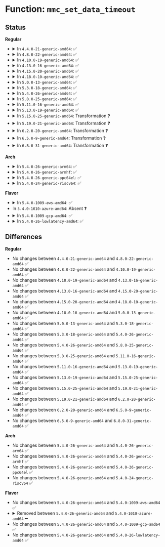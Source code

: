 # Function: <code>mmc_set_data_timeout</code>

## Status
<b>Regular</b>
<ul>
<li>
<details>
<summary>In <code>4.4.0-21-generic-amd64</code>: ✅</summary>

```c
void mmc_set_data_timeout(struct mmc_data * data, const struct mmc_card * card)
```

```json
{
  "name": "mmc_set_data_timeout",
  "collision_type": "Unique Global",
  "inline_type": "No",
  "funcs": [
    {
      "addr": 18446744071585911808,
      "name": "mmc_set_data_timeout",
      "external": true,
      "loc": "drivers/mmc/core/core.c:809",
      "file": "drivers/mmc/core/core.c",
      "inline": "seen, unknown",
      "caller_inline": [],
      "caller_func": [
        "drivers/mmc/core/mmc_ops.c:mmc_send_cxd_data",
        "drivers/mmc/core/mmc_ops.c:mmc_send_bus_test",
        "drivers/mmc/core/mmc_ops.c:mmc_send_bus_test",
        "drivers/mmc/core/sd_ops.c:mmc_app_send_scr",
        "drivers/mmc/core/sd_ops.c:mmc_sd_switch",
        "drivers/mmc/core/sd_ops.c:mmc_app_sd_status",
        "drivers/mmc/core/sdio_ops.c:mmc_io_rw_extended",
        "drivers/mmc/core/sdio_ops.c:mmc_io_rw_extended"
      ]
    }
  ],
  "symbols": [
    {
      "addr": 18446744071585911808,
      "name": "mmc_set_data_timeout",
      "section": ".text",
      "bind": "STB_GLOBAL",
      "size": 324
    }
  ]
}
```
</details>
</li>
<li>
<details>
<summary>In <code>4.8.0-22-generic-amd64</code>: ✅</summary>

```c
void mmc_set_data_timeout(struct mmc_data * data, const struct mmc_card * card)
```

```json
{
  "name": "mmc_set_data_timeout",
  "collision_type": "Unique Global",
  "inline_type": "No",
  "funcs": [
    {
      "addr": 18446744071586311456,
      "name": "mmc_set_data_timeout",
      "external": true,
      "loc": "drivers/mmc/core/core.c:810",
      "file": "drivers/mmc/core/core.c",
      "inline": "seen, unknown",
      "caller_inline": [],
      "caller_func": [
        "drivers/mmc/core/mmc_ops.c:mmc_send_bus_test",
        "drivers/mmc/core/mmc_ops.c:mmc_send_bus_test",
        "drivers/mmc/core/mmc_ops.c:mmc_send_cxd_data",
        "drivers/mmc/core/sd_ops.c:mmc_app_sd_status",
        "drivers/mmc/core/sd_ops.c:mmc_sd_switch",
        "drivers/mmc/core/sd_ops.c:mmc_app_send_scr",
        "drivers/mmc/core/sdio_ops.c:mmc_io_rw_extended",
        "drivers/mmc/core/sdio_ops.c:mmc_io_rw_extended"
      ]
    }
  ],
  "symbols": [
    {
      "addr": 18446744071586311456,
      "name": "mmc_set_data_timeout",
      "section": ".text",
      "bind": "STB_GLOBAL",
      "size": 318
    }
  ]
}
```
</details>
</li>
<li>
<details>
<summary>In <code>4.10.0-19-generic-amd64</code>: ✅</summary>

```c
void mmc_set_data_timeout(struct mmc_data * data, const struct mmc_card * card)
```

```json
{
  "name": "mmc_set_data_timeout",
  "collision_type": "Unique Global",
  "inline_type": "No",
  "funcs": [
    {
      "addr": 18446744071586519168,
      "name": "mmc_set_data_timeout",
      "external": true,
      "loc": "drivers/mmc/core/core.c:882",
      "file": "drivers/mmc/core/core.c",
      "inline": "seen, unknown",
      "caller_inline": [],
      "caller_func": [
        "drivers/mmc/core/mmc_ops.c:mmc_send_bus_test",
        "drivers/mmc/core/mmc_ops.c:mmc_send_bus_test",
        "drivers/mmc/core/mmc_ops.c:mmc_send_cxd_data",
        "drivers/mmc/core/sd_ops.c:mmc_app_sd_status",
        "drivers/mmc/core/sd_ops.c:mmc_sd_switch",
        "drivers/mmc/core/sd_ops.c:mmc_app_send_scr",
        "drivers/mmc/core/sdio_ops.c:mmc_io_rw_extended",
        "drivers/mmc/core/sdio_ops.c:mmc_io_rw_extended"
      ]
    }
  ],
  "symbols": [
    {
      "addr": 18446744071586519168,
      "name": "mmc_set_data_timeout",
      "section": ".text",
      "bind": "STB_GLOBAL",
      "size": 318
    }
  ]
}
```
</details>
</li>
<li>
<details>
<summary>In <code>4.13.0-16-generic-amd64</code>: ✅</summary>

```c
void mmc_set_data_timeout(struct mmc_data * data, const struct mmc_card * card)
```

```json
{
  "name": "mmc_set_data_timeout",
  "collision_type": "Unique Global",
  "inline_type": "No",
  "funcs": [
    {
      "addr": 18446744071586644880,
      "name": "mmc_set_data_timeout",
      "external": true,
      "loc": "drivers/mmc/core/core.c:714",
      "file": "drivers/mmc/core/core.c",
      "inline": "seen, unknown",
      "caller_inline": [],
      "caller_func": [
        "drivers/mmc/core/mmc_ops.c:mmc_send_bus_test",
        "drivers/mmc/core/mmc_ops.c:mmc_send_bus_test",
        "drivers/mmc/core/mmc_ops.c:mmc_send_cxd_data",
        "drivers/mmc/core/sd_ops.c:mmc_app_sd_status",
        "drivers/mmc/core/sd_ops.c:mmc_sd_switch",
        "drivers/mmc/core/sd_ops.c:mmc_app_send_scr",
        "drivers/mmc/core/sdio_ops.c:mmc_io_rw_extended",
        "drivers/mmc/core/sdio_ops.c:mmc_io_rw_extended"
      ]
    }
  ],
  "symbols": [
    {
      "addr": 18446744071586644880,
      "name": "mmc_set_data_timeout",
      "section": ".text",
      "bind": "STB_GLOBAL",
      "size": 329
    }
  ]
}
```
</details>
</li>
<li>
<details>
<summary>In <code>4.15.0-20-generic-amd64</code>: ✅</summary>

```c
void mmc_set_data_timeout(struct mmc_data * data, const struct mmc_card * card)
```

```json
{
  "name": "mmc_set_data_timeout",
  "collision_type": "Unique Global",
  "inline_type": "No",
  "funcs": [
    {
      "addr": 18446744071587126624,
      "name": "mmc_set_data_timeout",
      "external": true,
      "loc": "drivers/mmc/core/core.c:868",
      "file": "drivers/mmc/core/core.c",
      "inline": "seen, unknown",
      "caller_inline": [],
      "caller_func": [
        "drivers/mmc/core/mmc_ops.c:mmc_send_bus_test",
        "drivers/mmc/core/mmc_ops.c:mmc_send_bus_test",
        "drivers/mmc/core/mmc_ops.c:mmc_send_cxd_data",
        "drivers/mmc/core/sd_ops.c:mmc_app_sd_status",
        "drivers/mmc/core/sd_ops.c:mmc_sd_switch",
        "drivers/mmc/core/sd_ops.c:mmc_app_send_scr",
        "drivers/mmc/core/sdio_ops.c:mmc_io_rw_extended",
        "drivers/mmc/core/sdio_ops.c:mmc_io_rw_extended"
      ]
    }
  ],
  "symbols": [
    {
      "addr": 18446744071587126624,
      "name": "mmc_set_data_timeout",
      "section": ".text",
      "bind": "STB_GLOBAL",
      "size": 332
    }
  ]
}
```
</details>
</li>
<li>
<details>
<summary>In <code>4.18.0-10-generic-amd64</code>: ✅</summary>

```c
void mmc_set_data_timeout(struct mmc_data * data, const struct mmc_card * card)
```

```json
{
  "name": "mmc_set_data_timeout",
  "collision_type": "Unique Global",
  "inline_type": "No",
  "funcs": [
    {
      "addr": 18446744071587426752,
      "name": "mmc_set_data_timeout",
      "external": true,
      "loc": "drivers/mmc/core/core.c:667",
      "file": "drivers/mmc/core/core.c",
      "inline": "seen, unknown",
      "caller_inline": [],
      "caller_func": [
        "drivers/mmc/core/mmc_ops.c:mmc_send_bus_test",
        "drivers/mmc/core/mmc_ops.c:mmc_send_bus_test",
        "drivers/mmc/core/mmc_ops.c:mmc_send_cxd_data",
        "drivers/mmc/core/sd_ops.c:mmc_app_sd_status",
        "drivers/mmc/core/sd_ops.c:mmc_sd_switch",
        "drivers/mmc/core/sd_ops.c:mmc_app_send_scr",
        "drivers/mmc/core/sdio_ops.c:mmc_io_rw_extended",
        "drivers/mmc/core/sdio_ops.c:mmc_io_rw_extended"
      ]
    }
  ],
  "symbols": [
    {
      "addr": 18446744071587426752,
      "name": "mmc_set_data_timeout",
      "section": ".text",
      "bind": "STB_GLOBAL",
      "size": 308
    }
  ]
}
```
</details>
</li>
<li>
<details>
<summary>In <code>5.0.0-13-generic-amd64</code>: ✅</summary>

```c
void mmc_set_data_timeout(struct mmc_data * data, const struct mmc_card * card)
```

```json
{
  "name": "mmc_set_data_timeout",
  "collision_type": "Unique Global",
  "inline_type": "No",
  "funcs": [
    {
      "addr": 18446744071587607600,
      "name": "mmc_set_data_timeout",
      "external": true,
      "loc": "drivers/mmc/core/core.c:667",
      "file": "drivers/mmc/core/core.c",
      "inline": "seen, unknown",
      "caller_inline": [],
      "caller_func": [
        "drivers/mmc/core/mmc_ops.c:mmc_send_bus_test",
        "drivers/mmc/core/mmc_ops.c:mmc_send_bus_test",
        "drivers/mmc/core/mmc_ops.c:mmc_send_cxd_data",
        "drivers/mmc/core/sd_ops.c:mmc_app_sd_status",
        "drivers/mmc/core/sd_ops.c:mmc_sd_switch",
        "drivers/mmc/core/sd_ops.c:mmc_app_send_scr",
        "drivers/mmc/core/sdio_ops.c:mmc_io_rw_extended",
        "drivers/mmc/core/sdio_ops.c:mmc_io_rw_extended"
      ]
    }
  ],
  "symbols": [
    {
      "addr": 18446744071587607600,
      "name": "mmc_set_data_timeout",
      "section": ".text",
      "bind": "STB_GLOBAL",
      "size": 308
    }
  ]
}
```
</details>
</li>
<li>
<details>
<summary>In <code>5.3.0-18-generic-amd64</code>: ✅</summary>

```c
void mmc_set_data_timeout(struct mmc_data * data, const struct mmc_card * card)
```

```json
{
  "name": "mmc_set_data_timeout",
  "collision_type": "Unique Global",
  "inline_type": "No",
  "funcs": [
    {
      "addr": 18446744071587885904,
      "name": "mmc_set_data_timeout",
      "external": true,
      "loc": "drivers/mmc/core/core.c:665",
      "file": "drivers/mmc/core/core.c",
      "inline": "seen, unknown",
      "caller_inline": [],
      "caller_func": [
        "drivers/mmc/core/mmc_ops.c:mmc_send_bus_test",
        "drivers/mmc/core/mmc_ops.c:mmc_send_bus_test",
        "drivers/mmc/core/mmc_ops.c:mmc_send_cxd_data",
        "drivers/mmc/core/sd_ops.c:mmc_app_sd_status",
        "drivers/mmc/core/sd_ops.c:mmc_sd_switch",
        "drivers/mmc/core/sd_ops.c:mmc_app_send_scr",
        "drivers/mmc/core/sdio_ops.c:mmc_io_rw_extended",
        "drivers/mmc/core/sdio_ops.c:mmc_io_rw_extended"
      ]
    }
  ],
  "symbols": [
    {
      "addr": 18446744071587885904,
      "name": "mmc_set_data_timeout",
      "section": ".text",
      "bind": "STB_GLOBAL",
      "size": 294
    }
  ]
}
```
</details>
</li>
<li>
<details>
<summary>In <code>5.4.0-26-generic-amd64</code>: ✅</summary>

```c
void mmc_set_data_timeout(struct mmc_data * data, const struct mmc_card * card)
```

```json
{
  "name": "mmc_set_data_timeout",
  "collision_type": "Unique Global",
  "inline_type": "No",
  "funcs": [
    {
      "addr": 18446744071588092144,
      "name": "mmc_set_data_timeout",
      "external": true,
      "loc": "drivers/mmc/core/core.c:665",
      "file": "drivers/mmc/core/core.c",
      "inline": "seen, unknown",
      "caller_inline": [],
      "caller_func": [
        "drivers/mmc/core/mmc_ops.c:mmc_send_bus_test",
        "drivers/mmc/core/mmc_ops.c:mmc_send_bus_test",
        "drivers/mmc/core/mmc_ops.c:mmc_send_cxd_data",
        "drivers/mmc/core/sd_ops.c:mmc_app_sd_status",
        "drivers/mmc/core/sd_ops.c:mmc_sd_switch",
        "drivers/mmc/core/sd_ops.c:mmc_app_send_scr",
        "drivers/mmc/core/sdio_ops.c:mmc_io_rw_extended",
        "drivers/mmc/core/sdio_ops.c:mmc_io_rw_extended"
      ]
    }
  ],
  "symbols": [
    {
      "addr": 18446744071588092144,
      "name": "mmc_set_data_timeout",
      "section": ".text",
      "bind": "STB_GLOBAL",
      "size": 294
    }
  ]
}
```
</details>
</li>
<li>
<details>
<summary>In <code>5.8.0-25-generic-amd64</code>: ✅</summary>

```c
void mmc_set_data_timeout(struct mmc_data * data, const struct mmc_card * card)
```

```json
{
  "name": "mmc_set_data_timeout",
  "collision_type": "Unique Global",
  "inline_type": "No",
  "funcs": [
    {
      "addr": 18446744071588954144,
      "name": "mmc_set_data_timeout",
      "external": true,
      "loc": "drivers/mmc/core/core.c:648",
      "file": "drivers/mmc/core/core.c",
      "inline": "seen, unknown",
      "caller_inline": [],
      "caller_func": [
        "drivers/mmc/core/mmc_ops.c:mmc_send_bus_test",
        "drivers/mmc/core/mmc_ops.c:mmc_send_bus_test",
        "drivers/mmc/core/mmc_ops.c:mmc_send_cxd_data",
        "drivers/mmc/core/sd_ops.c:mmc_app_sd_status",
        "drivers/mmc/core/sd_ops.c:mmc_sd_switch",
        "drivers/mmc/core/sd_ops.c:mmc_app_send_scr",
        "drivers/mmc/core/sdio_ops.c:mmc_io_rw_extended"
      ]
    }
  ],
  "symbols": [
    {
      "addr": 18446744071588954144,
      "name": "mmc_set_data_timeout",
      "section": ".text",
      "bind": "STB_GLOBAL",
      "size": 294
    }
  ]
}
```
</details>
</li>
<li>
<details>
<summary>In <code>5.11.0-16-generic-amd64</code>: ✅</summary>

```c
void mmc_set_data_timeout(struct mmc_data * data, const struct mmc_card * card)
```

```json
{
  "name": "mmc_set_data_timeout",
  "collision_type": "Unique Global",
  "inline_type": "No",
  "funcs": [
    {
      "addr": 18446744071588966560,
      "name": "mmc_set_data_timeout",
      "external": true,
      "loc": "drivers/mmc/core/core.c:648",
      "file": "drivers/mmc/core/core.c",
      "inline": "seen, unknown",
      "caller_inline": [],
      "caller_func": [
        "drivers/mmc/core/mmc_ops.c:mmc_send_bus_test",
        "drivers/mmc/core/mmc_ops.c:mmc_send_bus_test",
        "drivers/mmc/core/mmc_ops.c:mmc_send_cxd_data",
        "drivers/mmc/core/sd_ops.c:mmc_app_sd_status",
        "drivers/mmc/core/sd_ops.c:mmc_sd_switch",
        "drivers/mmc/core/sd_ops.c:mmc_app_send_scr",
        "drivers/mmc/core/sdio_ops.c:mmc_io_rw_extended"
      ]
    }
  ],
  "symbols": [
    {
      "addr": 18446744071588966560,
      "name": "mmc_set_data_timeout",
      "section": ".text",
      "bind": "STB_GLOBAL",
      "size": 294
    }
  ]
}
```
</details>
</li>
<li>
<details>
<summary>In <code>5.13.0-19-generic-amd64</code>: ✅</summary>

```c
void mmc_set_data_timeout(struct mmc_data * data, const struct mmc_card * card)
```

```json
{
  "name": "mmc_set_data_timeout",
  "collision_type": "Unique Global",
  "inline_type": "No",
  "funcs": [
    {
      "addr": 18446744071588855104,
      "name": "mmc_set_data_timeout",
      "external": true,
      "loc": "drivers/mmc/core/core.c:649",
      "file": "drivers/mmc/core/core.c",
      "inline": "seen, unknown",
      "caller_inline": [],
      "caller_func": [
        "drivers/mmc/core/mmc_ops.c:mmc_send_bus_test",
        "drivers/mmc/core/mmc_ops.c:mmc_send_bus_test",
        "drivers/mmc/core/mmc_ops.c:mmc_send_cxd_data",
        "drivers/mmc/core/sd_ops.c:mmc_app_sd_status",
        "drivers/mmc/core/sd_ops.c:mmc_sd_switch",
        "drivers/mmc/core/sd_ops.c:mmc_app_send_scr",
        "drivers/mmc/core/sdio_ops.c:mmc_io_rw_extended"
      ]
    }
  ],
  "symbols": [
    {
      "addr": 18446744071588855104,
      "name": "mmc_set_data_timeout",
      "section": ".text",
      "bind": "STB_GLOBAL",
      "size": 294
    }
  ]
}
```
</details>
</li>
<li>
<details>
<summary>In <code>5.15.0-25-generic-amd64</code>: Transformation ❓</summary>

```c
void mmc_set_data_timeout(struct mmc_data * data, const struct mmc_card * card)
```

```json
{
  "name": "mmc_set_data_timeout",
  "collision_type": "Unique Global",
  "inline_type": "No",
  "funcs": [
    {
      "addr": 0,
      "name": "mmc_set_data_timeout",
      "external": true,
      "loc": "drivers/mmc/core/core.c:649",
      "file": "drivers/mmc/core/core.c",
      "inline": "seen, unknown",
      "caller_inline": [],
      "caller_func": [
        "drivers/mmc/core/mmc_ops.c:mmc_send_bus_test",
        "drivers/mmc/core/mmc_ops.c:mmc_send_bus_test",
        "drivers/mmc/core/mmc_ops.c:mmc_send_adtc_data",
        "drivers/mmc/core/sd_ops.c:mmc_app_sd_status",
        "drivers/mmc/core/sd_ops.c:mmc_app_send_scr",
        "drivers/mmc/core/sdio_ops.c:mmc_io_rw_extended"
      ]
    }
  ],
  "symbols": [
    {
      "addr": 18446744071592660152,
      "name": "mmc_set_data_timeout.cold",
      "section": ".text",
      "bind": "STB_LOCAL",
      "size": 31
    },
    {
      "addr": 18446744071589558160,
      "name": "mmc_set_data_timeout",
      "section": ".text",
      "bind": "STB_GLOBAL",
      "size": 356
    }
  ]
}
```
</details>
</li>
<li>
<details>
<summary>In <code>5.19.0-21-generic-amd64</code>: Transformation ❓</summary>

```c
void mmc_set_data_timeout(struct mmc_data * data, const struct mmc_card * card)
```

```json
{
  "name": "mmc_set_data_timeout",
  "collision_type": "Unique Global",
  "inline_type": "No",
  "funcs": [
    {
      "addr": 0,
      "name": "mmc_set_data_timeout",
      "external": true,
      "loc": "drivers/mmc/core/core.c:649",
      "file": "drivers/mmc/core/core.c",
      "inline": "seen, unknown",
      "caller_inline": [],
      "caller_func": [
        "drivers/mmc/core/mmc_ops.c:mmc_send_bus_test",
        "drivers/mmc/core/mmc_ops.c:mmc_send_bus_test",
        "drivers/mmc/core/mmc_ops.c:mmc_send_adtc_data",
        "drivers/mmc/core/sd_ops.c:mmc_app_sd_status",
        "drivers/mmc/core/sd_ops.c:mmc_app_send_scr",
        "drivers/mmc/core/sdio_ops.c:mmc_io_rw_extended"
      ]
    }
  ],
  "symbols": [
    {
      "addr": 18446744071594545246,
      "name": "mmc_set_data_timeout.cold",
      "section": ".text",
      "bind": "STB_LOCAL",
      "size": 31
    },
    {
      "addr": 18446744071591052096,
      "name": "mmc_set_data_timeout",
      "section": ".text",
      "bind": "STB_GLOBAL",
      "size": 384
    }
  ]
}
```
</details>
</li>
<li>
<details>
<summary>In <code>6.2.0-20-generic-amd64</code>: Transformation ❓</summary>

```c
void mmc_set_data_timeout(struct mmc_data * data, const struct mmc_card * card)
```

```json
{
  "name": "mmc_set_data_timeout",
  "collision_type": "Unique Global",
  "inline_type": "No",
  "funcs": [
    {
      "addr": 0,
      "name": "mmc_set_data_timeout",
      "external": true,
      "loc": "drivers/mmc/core/core.c:648",
      "file": "drivers/mmc/core/core.c",
      "inline": "seen, unknown",
      "caller_inline": [],
      "caller_func": [
        "drivers/mmc/core/mmc_ops.c:mmc_send_bus_test",
        "drivers/mmc/core/mmc_ops.c:mmc_send_bus_test",
        "drivers/mmc/core/mmc_ops.c:mmc_send_adtc_data",
        "drivers/mmc/core/sd_ops.c:mmc_app_sd_status",
        "drivers/mmc/core/sd_ops.c:mmc_app_send_scr",
        "drivers/mmc/core/sdio_ops.c:mmc_io_rw_extended"
      ]
    }
  ],
  "symbols": [
    {
      "addr": 18446744071596315551,
      "name": "mmc_set_data_timeout.cold",
      "section": ".text",
      "bind": "STB_LOCAL",
      "size": 31
    },
    {
      "addr": 18446744071592764592,
      "name": "mmc_set_data_timeout",
      "section": ".text",
      "bind": "STB_GLOBAL",
      "size": 384
    }
  ]
}
```
</details>
</li>
<li>
<details>
<summary>In <code>6.5.0-9-generic-amd64</code>: Transformation ❓</summary>

```c
void mmc_set_data_timeout(struct mmc_data * data, const struct mmc_card * card)
```

```json
{
  "name": "mmc_set_data_timeout",
  "collision_type": "Unique Global",
  "inline_type": "No",
  "funcs": [
    {
      "addr": 0,
      "name": "mmc_set_data_timeout",
      "external": true,
      "loc": "drivers/mmc/core/core.c:648",
      "file": "drivers/mmc/core/core.c",
      "inline": "seen, unknown",
      "caller_inline": [],
      "caller_func": [
        "drivers/mmc/core/mmc_ops.c:mmc_send_bus_test",
        "drivers/mmc/core/mmc_ops.c:mmc_send_bus_test",
        "drivers/mmc/core/mmc_ops.c:mmc_send_bus_test",
        "drivers/mmc/core/mmc_ops.c:mmc_send_adtc_data",
        "drivers/mmc/core/sd_ops.c:mmc_app_sd_status",
        "drivers/mmc/core/sd_ops.c:mmc_app_send_scr",
        "drivers/mmc/core/sdio_ops.c:mmc_io_rw_extended"
      ]
    }
  ],
  "symbols": [
    {
      "addr": 18446744071596844959,
      "name": "mmc_set_data_timeout.cold",
      "section": ".text",
      "bind": "STB_LOCAL",
      "size": 31
    },
    {
      "addr": 18446744071593200768,
      "name": "mmc_set_data_timeout",
      "section": ".text",
      "bind": "STB_GLOBAL",
      "size": 384
    }
  ]
}
```
</details>
</li>
<li>
<details>
<summary>In <code>6.8.0-31-generic-amd64</code>: Transformation ❓</summary>

```c
void mmc_set_data_timeout(struct mmc_data * data, const struct mmc_card * card)
```

```json
{
  "name": "mmc_set_data_timeout",
  "collision_type": "Unique Global",
  "inline_type": "No",
  "funcs": [
    {
      "addr": 0,
      "name": "mmc_set_data_timeout",
      "external": true,
      "loc": "drivers/mmc/core/core.c:653",
      "file": "drivers/mmc/core/core.c",
      "inline": "seen, unknown",
      "caller_inline": [],
      "caller_func": [
        "drivers/mmc/core/mmc_ops.c:mmc_send_bus_test",
        "drivers/mmc/core/mmc_ops.c:mmc_send_bus_test",
        "drivers/mmc/core/mmc_ops.c:mmc_send_bus_test",
        "drivers/mmc/core/mmc_ops.c:mmc_send_adtc_data",
        "drivers/mmc/core/sd_ops.c:mmc_app_sd_status",
        "drivers/mmc/core/sd_ops.c:mmc_app_send_scr",
        "drivers/mmc/core/sdio_ops.c:mmc_io_rw_extended"
      ]
    }
  ],
  "symbols": [
    {
      "addr": 18446744071597770055,
      "name": "mmc_set_data_timeout.cold",
      "section": ".text",
      "bind": "STB_LOCAL",
      "size": 31
    },
    {
      "addr": 18446744071593955344,
      "name": "mmc_set_data_timeout",
      "section": ".text",
      "bind": "STB_GLOBAL",
      "size": 384
    }
  ]
}
```
</details>
</li>
</ul>
<b>Arch</b>
<ul>
<li>
<details>
<summary>In <code>5.4.0-26-generic-arm64</code>: ✅</summary>

```c
void mmc_set_data_timeout(struct mmc_data * data, const struct mmc_card * card)
```

```json
{
  "name": "mmc_set_data_timeout",
  "collision_type": "Unique Global",
  "inline_type": "No",
  "funcs": [
    {
      "addr": 18446603336501340184,
      "name": "mmc_set_data_timeout",
      "external": true,
      "loc": "drivers/mmc/core/core.c:665",
      "file": "drivers/mmc/core/core.c",
      "inline": "seen, unknown",
      "caller_inline": [],
      "caller_func": [
        "drivers/mmc/core/mmc_ops.c:mmc_send_bus_test",
        "drivers/mmc/core/mmc_ops.c:mmc_send_bus_test",
        "drivers/mmc/core/mmc_ops.c:mmc_send_cxd_data",
        "drivers/mmc/core/sd_ops.c:mmc_app_sd_status",
        "drivers/mmc/core/sd_ops.c:mmc_sd_switch",
        "drivers/mmc/core/sd_ops.c:mmc_app_send_scr",
        "drivers/mmc/core/sdio_ops.c:mmc_io_rw_extended",
        "drivers/mmc/core/sdio_ops.c:mmc_io_rw_extended",
        "drivers/mmc/core/block.c:mmc_blk_data_prep",
        "drivers/mmc/core/block.c:mmc_sd_num_wr_blocks",
        "drivers/mmc/core/block.c:__mmc_blk_ioctl_cmd"
      ]
    }
  ],
  "symbols": [
    {
      "addr": 18446603336501340184,
      "name": "mmc_set_data_timeout",
      "section": ".text",
      "bind": "STB_GLOBAL",
      "size": 376
    }
  ]
}
```
</details>
</li>
<li>
<details>
<summary>In <code>5.4.0-26-generic-armhf</code>: ✅</summary>

```c
void mmc_set_data_timeout(struct mmc_data * data, const struct mmc_card * card)
```

```json
{
  "name": "mmc_set_data_timeout",
  "collision_type": "Unique Global",
  "inline_type": "No",
  "funcs": [
    {
      "addr": 3233833068,
      "name": "mmc_set_data_timeout",
      "external": true,
      "loc": "drivers/mmc/core/core.c:665",
      "file": "drivers/mmc/core/core.c",
      "inline": "seen, unknown",
      "caller_inline": [],
      "caller_func": [
        "drivers/mmc/core/mmc_ops.c:mmc_send_bus_test",
        "drivers/mmc/core/mmc_ops.c:mmc_send_bus_test",
        "drivers/mmc/core/mmc_ops.c:mmc_send_cxd_data",
        "drivers/mmc/core/sd_ops.c:mmc_app_sd_status",
        "drivers/mmc/core/sd_ops.c:mmc_sd_switch",
        "drivers/mmc/core/sd_ops.c:mmc_app_send_scr",
        "drivers/mmc/core/sdio_ops.c:mmc_io_rw_extended",
        "drivers/mmc/core/sdio_ops.c:mmc_io_rw_extended",
        "drivers/mmc/core/block.c:mmc_blk_data_prep",
        "drivers/mmc/core/block.c:mmc_sd_num_wr_blocks",
        "drivers/mmc/core/block.c:__mmc_blk_ioctl_cmd"
      ]
    }
  ],
  "symbols": [
    {
      "addr": 3233833068,
      "name": "mmc_set_data_timeout",
      "section": ".text",
      "bind": "STB_GLOBAL",
      "size": 384
    }
  ]
}
```
</details>
</li>
<li>
<details>
<summary>In <code>5.4.0-26-generic-ppc64el</code>: ✅</summary>

```c
void mmc_set_data_timeout(struct mmc_data * data, const struct mmc_card * card)
```

```json
{
  "name": "mmc_set_data_timeout",
  "collision_type": "Unique Global",
  "inline_type": "No",
  "funcs": [
    {
      "addr": 13835058055294889744,
      "name": "mmc_set_data_timeout",
      "external": true,
      "loc": "drivers/mmc/core/core.c:665",
      "file": "drivers/mmc/core/core.c",
      "inline": "seen, unknown",
      "caller_inline": [],
      "caller_func": [
        "drivers/mmc/core/mmc_ops.c:mmc_send_bus_test",
        "drivers/mmc/core/mmc_ops.c:mmc_send_bus_test",
        "drivers/mmc/core/mmc_ops.c:mmc_send_cxd_data",
        "drivers/mmc/core/sd_ops.c:mmc_app_sd_status",
        "drivers/mmc/core/sd_ops.c:mmc_sd_switch",
        "drivers/mmc/core/sd_ops.c:mmc_app_send_scr",
        "drivers/mmc/core/sdio_ops.c:mmc_io_rw_extended",
        "drivers/mmc/core/sdio_ops.c:mmc_io_rw_extended"
      ]
    }
  ],
  "symbols": [
    {
      "addr": 13835058055294889744,
      "name": "mmc_set_data_timeout",
      "section": ".text",
      "bind": "STB_GLOBAL",
      "size": 404
    }
  ]
}
```
</details>
</li>
<li>
<details>
<summary>In <code>5.4.0-24-generic-riscv64</code>: ✅</summary>

```c
void mmc_set_data_timeout(struct mmc_data * data, const struct mmc_card * card)
```

```json
{
  "name": "mmc_set_data_timeout",
  "collision_type": "Unique Global",
  "inline_type": "No",
  "funcs": [
    {
      "addr": 18446743936277957904,
      "name": "mmc_set_data_timeout",
      "external": true,
      "loc": "drivers/mmc/core/core.c:665",
      "file": "drivers/mmc/core/core.c",
      "inline": "seen, unknown",
      "caller_inline": [],
      "caller_func": [
        "drivers/mmc/core/mmc_ops.c:mmc_send_bus_test",
        "drivers/mmc/core/mmc_ops.c:mmc_send_bus_test",
        "drivers/mmc/core/mmc_ops.c:mmc_send_cxd_data",
        "drivers/mmc/core/sd_ops.c:mmc_app_sd_status",
        "drivers/mmc/core/sd_ops.c:mmc_sd_switch",
        "drivers/mmc/core/sd_ops.c:mmc_app_send_scr",
        "drivers/mmc/core/sdio_ops.c:mmc_io_rw_extended",
        "drivers/mmc/core/sdio_ops.c:mmc_io_rw_extended",
        "drivers/mmc/core/block.c:mmc_blk_data_prep",
        "drivers/mmc/core/block.c:mmc_sd_num_wr_blocks",
        "drivers/mmc/core/block.c:__mmc_blk_ioctl_cmd"
      ]
    }
  ],
  "symbols": [
    {
      "addr": 18446743936277957904,
      "name": "mmc_set_data_timeout",
      "section": ".text",
      "bind": "STB_GLOBAL",
      "size": 328
    }
  ]
}
```
</details>
</li>
</ul>
<b>Flavor</b>
<ul>
<li>
<details>
<summary>In <code>5.4.0-1009-aws-amd64</code>: ✅</summary>

```c
void mmc_set_data_timeout(struct mmc_data * data, const struct mmc_card * card)
```

```json
{
  "name": "mmc_set_data_timeout",
  "collision_type": "Unique Global",
  "inline_type": "No",
  "funcs": [
    {
      "addr": 18446744071587713712,
      "name": "mmc_set_data_timeout",
      "external": true,
      "loc": "drivers/mmc/core/core.c:665",
      "file": "drivers/mmc/core/core.c",
      "inline": "seen, unknown",
      "caller_inline": [],
      "caller_func": [
        "drivers/mmc/core/mmc_ops.c:mmc_send_bus_test",
        "drivers/mmc/core/mmc_ops.c:mmc_send_bus_test",
        "drivers/mmc/core/mmc_ops.c:mmc_send_cxd_data",
        "drivers/mmc/core/sd_ops.c:mmc_app_sd_status",
        "drivers/mmc/core/sd_ops.c:mmc_sd_switch",
        "drivers/mmc/core/sd_ops.c:mmc_app_send_scr",
        "drivers/mmc/core/sdio_ops.c:mmc_io_rw_extended",
        "drivers/mmc/core/sdio_ops.c:mmc_io_rw_extended"
      ]
    }
  ],
  "symbols": [
    {
      "addr": 18446744071587713712,
      "name": "mmc_set_data_timeout",
      "section": ".text",
      "bind": "STB_GLOBAL",
      "size": 294
    }
  ]
}
```
</details>
</li>
<li>
In <code>5.4.0-1010-azure-amd64</code>: Absent ❓
</li>
<li>
<details>
<summary>In <code>5.4.0-1009-gcp-amd64</code>: ✅</summary>

```c
void mmc_set_data_timeout(struct mmc_data * data, const struct mmc_card * card)
```

```json
{
  "name": "mmc_set_data_timeout",
  "collision_type": "Unique Global",
  "inline_type": "No",
  "funcs": [
    {
      "addr": 18446744071588046672,
      "name": "mmc_set_data_timeout",
      "external": true,
      "loc": "drivers/mmc/core/core.c:665",
      "file": "drivers/mmc/core/core.c",
      "inline": "seen, unknown",
      "caller_inline": [],
      "caller_func": [
        "drivers/mmc/core/mmc_ops.c:mmc_send_bus_test",
        "drivers/mmc/core/mmc_ops.c:mmc_send_bus_test",
        "drivers/mmc/core/mmc_ops.c:mmc_send_cxd_data",
        "drivers/mmc/core/sd_ops.c:mmc_app_sd_status",
        "drivers/mmc/core/sd_ops.c:mmc_sd_switch",
        "drivers/mmc/core/sd_ops.c:mmc_app_send_scr",
        "drivers/mmc/core/sdio_ops.c:mmc_io_rw_extended",
        "drivers/mmc/core/sdio_ops.c:mmc_io_rw_extended"
      ]
    }
  ],
  "symbols": [
    {
      "addr": 18446744071588046672,
      "name": "mmc_set_data_timeout",
      "section": ".text",
      "bind": "STB_GLOBAL",
      "size": 294
    }
  ]
}
```
</details>
</li>
<li>
<details>
<summary>In <code>5.4.0-26-lowlatency-amd64</code>: ✅</summary>

```c
void mmc_set_data_timeout(struct mmc_data * data, const struct mmc_card * card)
```

```json
{
  "name": "mmc_set_data_timeout",
  "collision_type": "Unique Global",
  "inline_type": "No",
  "funcs": [
    {
      "addr": 18446744071588164096,
      "name": "mmc_set_data_timeout",
      "external": true,
      "loc": "drivers/mmc/core/core.c:665",
      "file": "drivers/mmc/core/core.c",
      "inline": "seen, unknown",
      "caller_inline": [],
      "caller_func": [
        "drivers/mmc/core/mmc_ops.c:mmc_send_bus_test",
        "drivers/mmc/core/mmc_ops.c:mmc_send_bus_test",
        "drivers/mmc/core/mmc_ops.c:mmc_send_cxd_data",
        "drivers/mmc/core/sd_ops.c:mmc_app_sd_status",
        "drivers/mmc/core/sd_ops.c:mmc_sd_switch",
        "drivers/mmc/core/sd_ops.c:mmc_app_send_scr",
        "drivers/mmc/core/sdio_ops.c:mmc_io_rw_extended",
        "drivers/mmc/core/sdio_ops.c:mmc_io_rw_extended"
      ]
    }
  ],
  "symbols": [
    {
      "addr": 18446744071588164096,
      "name": "mmc_set_data_timeout",
      "section": ".text",
      "bind": "STB_GLOBAL",
      "size": 294
    }
  ]
}
```
</details>
</li>
</ul>

## Differences
<b>Regular</b>
<ul>
<li>
No changes between <code>4.4.0-21-generic-amd64</code> and <code>4.8.0-22-generic-amd64</code> ✅
</li>
<li>
No changes between <code>4.8.0-22-generic-amd64</code> and <code>4.10.0-19-generic-amd64</code> ✅
</li>
<li>
No changes between <code>4.10.0-19-generic-amd64</code> and <code>4.13.0-16-generic-amd64</code> ✅
</li>
<li>
No changes between <code>4.13.0-16-generic-amd64</code> and <code>4.15.0-20-generic-amd64</code> ✅
</li>
<li>
No changes between <code>4.15.0-20-generic-amd64</code> and <code>4.18.0-10-generic-amd64</code> ✅
</li>
<li>
No changes between <code>4.18.0-10-generic-amd64</code> and <code>5.0.0-13-generic-amd64</code> ✅
</li>
<li>
No changes between <code>5.0.0-13-generic-amd64</code> and <code>5.3.0-18-generic-amd64</code> ✅
</li>
<li>
No changes between <code>5.3.0-18-generic-amd64</code> and <code>5.4.0-26-generic-amd64</code> ✅
</li>
<li>
No changes between <code>5.4.0-26-generic-amd64</code> and <code>5.8.0-25-generic-amd64</code> ✅
</li>
<li>
No changes between <code>5.8.0-25-generic-amd64</code> and <code>5.11.0-16-generic-amd64</code> ✅
</li>
<li>
No changes between <code>5.11.0-16-generic-amd64</code> and <code>5.13.0-19-generic-amd64</code> ✅
</li>
<li>
No changes between <code>5.13.0-19-generic-amd64</code> and <code>5.15.0-25-generic-amd64</code> ✅
</li>
<li>
No changes between <code>5.15.0-25-generic-amd64</code> and <code>5.19.0-21-generic-amd64</code> ✅
</li>
<li>
No changes between <code>5.19.0-21-generic-amd64</code> and <code>6.2.0-20-generic-amd64</code> ✅
</li>
<li>
No changes between <code>6.2.0-20-generic-amd64</code> and <code>6.5.0-9-generic-amd64</code> ✅
</li>
<li>
No changes between <code>6.5.0-9-generic-amd64</code> and <code>6.8.0-31-generic-amd64</code> ✅
</li>
</ul>
<b>Arch</b>
<ul>
<li>
No changes between <code>5.4.0-26-generic-amd64</code> and <code>5.4.0-26-generic-arm64</code> ✅
</li>
<li>
No changes between <code>5.4.0-26-generic-amd64</code> and <code>5.4.0-26-generic-armhf</code> ✅
</li>
<li>
No changes between <code>5.4.0-26-generic-amd64</code> and <code>5.4.0-26-generic-ppc64el</code> ✅
</li>
<li>
No changes between <code>5.4.0-26-generic-amd64</code> and <code>5.4.0-24-generic-riscv64</code> ✅
</li>
</ul>
<b>Flavor</b>
<ul>
<li>
No changes between <code>5.4.0-26-generic-amd64</code> and <code>5.4.0-1009-aws-amd64</code> ✅
</li>
<li>
<details>
<summary>Removed between <code>5.4.0-26-generic-amd64</code> and <code>5.4.0-1010-azure-amd64</code> ➖</summary>

```c
void mmc_set_data_timeout(struct mmc_data * data, const struct mmc_card * card)
```
</details>
</li>
<li>
No changes between <code>5.4.0-26-generic-amd64</code> and <code>5.4.0-1009-gcp-amd64</code> ✅
</li>
<li>
No changes between <code>5.4.0-26-generic-amd64</code> and <code>5.4.0-26-lowlatency-amd64</code> ✅
</li>
</ul>
